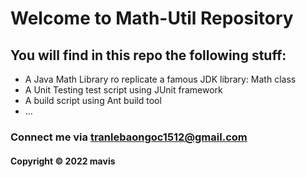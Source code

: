 # Welcome to Math-Util Repository
## You will find in this repo the following stuff:
* A Java Math Library ro replicate a famous JDK library: Math class
* A Unit Testing test script using JUnit framework
* A build script using Ant build tool
* ...

### Connect me via tranlebaongoc1512@gmail.com
#### Copyright &#169; 2022 mavis